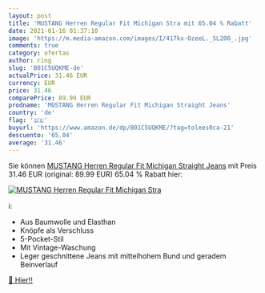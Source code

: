 ```yaml
---
layout: post
title: 'MUSTANG Herren Regular Fit Michigan Stra mit 65.04 % Rabatt'
date: 2021-01-16 01:37:10
image: 'https://m.media-amazon.com/images/I/417kx-OzeeL._SL200_.jpg'
comments: true
category: ofertas
author: ring
slug: 'B01C5UQKME-de'
actualPrice: 31.46 EUR
currency: EUR
price: 31.46
comparePrice: 89.99 EUR
prodname: 'MUSTANG Herren Regular Fit Michigan Straight Jeans'
country: 'de'
flag: '🇩🇪'
buyurl: 'https://www.amazon.de/dp/B01C5UQKME/?tag=tolees0ca-21'
descuento: '65.04'
average: '31.46'
---
```


Sie können [MUSTANG Herren Regular Fit Michigan Straight Jeans](https://www.amazon.de/dp/B01C5UQKME/?tag=tolees0ca-21) mit Preis 31.46 EUR (original: 89.99 EUR) 65.04 % Rabatt hier:

[![MUSTANG Herren Regular Fit Michigan Stra](https://m.media-amazon.com/images/I/417kx-OzeeL._SL200_.jpg)](https://www.amazon.de/dp/B01C5UQKME/?tag=tolees0ca-21)

ℹ️:

- Aus Baumwolle und Elasthan
- Knöpfe als Verschluss
- 5-Pocket-Stil
- Mit Vintage-Waschung
- Leger geschnittene Jeans mit mittelhohem Bund und geradem Beinverlauf

[🛒 Hier!!](https://www.amazon.de/dp/B01C5UQKME/?tag=tolees0ca-21)
